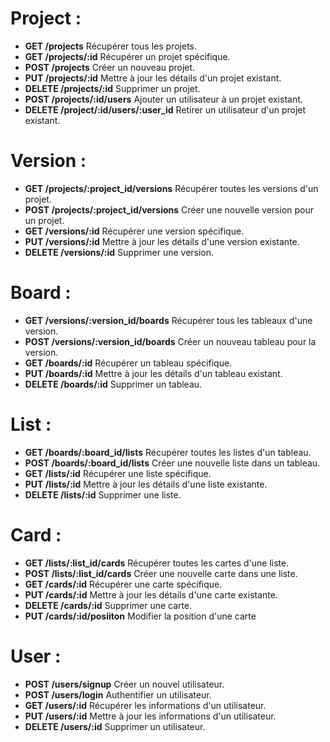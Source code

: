 # Project :

- **GET /projects** Récupérer tous les projets.
- **GET /projects/:id** Récupérer un projet spécifique.
- **POST /projects** Créer un nouveau projet.
- **PUT /projects/:id** Mettre à jour les détails d'un projet existant.
- **DELETE /projects/:id** Supprimer un projet.
- **POST /projects/:id/users** Ajouter un utilisateur à un projet existant.
- **DELETE /project/:id/users/:user_id** Retirer un utilisateur d'un projet existant.

# Version :

- **GET /projects/:project_id/versions** Récupérer toutes les versions d'un projet.
- **POST /projects/:project_id/versions** Créer une nouvelle version pour un projet.
- **GET /versions/:id** Récupérer une version spécifique.
- **PUT /versions/:id** Mettre à jour les détails d'une version existante.
- **DELETE /versions/:id** Supprimer une version.
  
# Board :

- **GET /versions/:version_id/boards** Récupérer tous les tableaux d'une version.
- **POST /versions/:version_id/boards** Créer un nouveau tableau pour la version.
- **GET /boards/:id** Récupérer un tableau spécifique.
- **PUT /boards/:id** Mettre à jour les détails d'un tableau existant.
- **DELETE /boards/:id** Supprimer un tableau.

# List :

- **GET /boards/:board_id/lists** Récupérer toutes les listes d'un tableau.
- **POST /boards/:board_id/lists** Créer une nouvelle liste dans un tableau.
- **GET /lists/:id** Récupérer une liste spécifique.
- **PUT /lists/:id** Mettre à jour les détails d'une liste existante.
- **DELETE /lists/:id** Supprimer une liste.

# Card :

- **GET /lists/:list_id/cards** Récupérer toutes les cartes d'une liste.
- **POST /lists/:list_id/cards** Créer une nouvelle carte dans une liste.
- **GET /cards/:id** Récupérer une carte spécifique.
- **PUT /cards/:id** Mettre à jour les détails d'une carte existante.
- **DELETE /cards/:id** Supprimer une carte.
- **PUT /cards/:id/posiiton** Modifier la position d'une carte

# User :

- **POST /users/signup** Créer un nouvel utilisateur.
- **POST /users/login** Authentifier un utilisateur.
- **GET /users/:id** Récupérer les informations d'un utilisateur.
- **PUT /users/:id** Mettre à jour les informations d'un utilisateur.
- **DELETE /users/:id** Supprimer un utilisateur.

